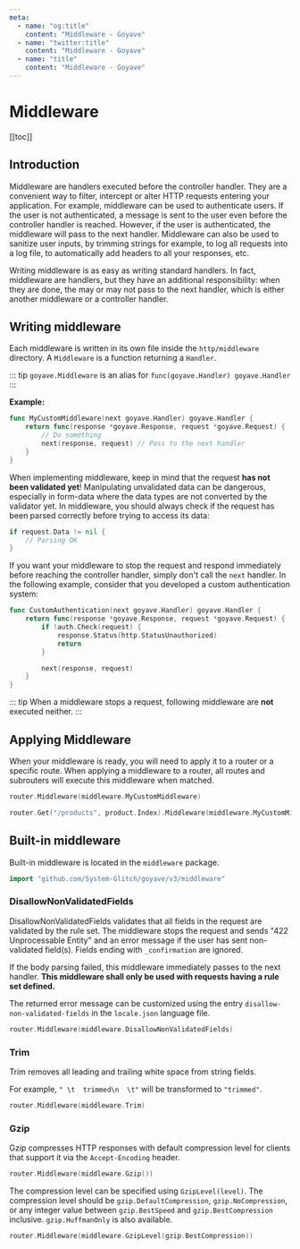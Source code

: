 ```yaml
---
meta:
  - name: "og:title"
    content: "Middleware - Goyave"
  - name: "twitter:title"
    content: "Middleware - Goyave"
  - name: "title"
    content: "Middleware - Goyave"
---
```


# Middleware

[[toc]]

## Introduction

Middleware are handlers executed before the controller handler. They are a convenient way to filter, intercept or alter HTTP requests entering your application. For example, middleware can be used to authenticate users. If the user is not authenticated, a message is sent to the user even before the controller handler is reached. However, if the user is authenticated, the middleware will pass to the next handler. Middleware can also be used to sanitize user inputs, by trimming strings for example, to log all requests into a log file, to automatically add headers to all your responses, etc.

Writing middleware is as easy as writing standard handlers. In fact, middleware are handlers, but they have an additional responsibility: when they are done, the may or may not pass to the next handler, which is either another middleware or a controller handler.

## Writing middleware

Each middleware is written in its own file inside the `http/middleware` directory. A `Middleware` is a function returning a `Handler`.

::: tip
`goyave.Middleware` is an alias for `func(goyave.Handler) goyave.Handler`
:::

**Example:**
``` go
func MyCustomMiddleware(next goyave.Handler) goyave.Handler {
	return func(response *goyave.Response, request *goyave.Request) {
        // Do something
        next(response, request) // Pass to the next handler
    }
}
```

When implementing middleware, keep in mind that the request **has not been validated yet**! Manipulating unvalidated data can be dangerous, especially in form-data where the data types are not converted by the validator yet. In middleware, you should always check if the request has been parsed correctly before trying to access its data:
``` go
if request.Data != nil {
    // Parsing OK
}
```

If you want your middleware to stop the request and respond immediately before reaching the controller handler, simply don't call the `next` handler. In the following example, consider that you developed a custom authentication system:
``` go
func CustomAuthentication(next goyave.Handler) goyave.Handler {
	return func(response *goyave.Response, request *goyave.Request) {
        if !auth.Check(request) {
            response.Status(http.StatusUnauthorized)
            return
        }

        next(response, request)
    }
}
```

::: tip
When a middleware stops a request, following middleware are **not** executed neither.
:::

## Applying Middleware

When your middleware is ready, you will need to apply it to a router or a specific route. When applying a middleware to a router, all routes and subrouters will execute this middleware when matched.

```go
router.Middleware(middleware.MyCustomMiddleware)

router.Get("/products", product.Index).Middleware(middleware.MyCustomMiddleware)
```

## Built-in middleware

Built-in middleware is located in the `middleware` package.
``` go
import "github.com/System-Glitch/goyave/v3/middleware"
```

### DisallowNonValidatedFields

DisallowNonValidatedFields validates that all fields in the request are validated by the rule set. The middleware stops the request and sends "422 Unprocessable Entity" and an error message if the user has sent non-validated field(s). Fields ending with `_confirmation` are ignored.

If the body parsing failed, this middleware immediately passes to the next handler. **This middleware shall only be used with requests having a rule set defined.**

The returned error message can be customized using the entry `disallow-non-validated-fields` in the `locale.json` language file.

```go
router.Middleware(middleware.DisallowNonValidatedFields)
```

### Trim

<p><Badge text="Since v2.0.0"/></p>

Trim removes all leading and trailing white space from string fields.

For example, `" \t  trimmed\n  \t"` will be transformed to `"trimmed"`.

```go
router.Middleware(middleware.Trim)
```

### Gzip

<p><Badge text="Since v2.7.0"/></p>

Gzip compresses HTTP responses with default compression level for clients that support it via the `Accept-Encoding` header.

```go
router.Middleware(middleware.Gzip())
```

The compression level can be specified using `GzipLevel(level)`. The compression level should be `gzip.DefaultCompression`, `gzip.NoCompression`, or any integer value between `gzip.BestSpeed` and `gzip.BestCompression` inclusive. `gzip.HuffmanOnly` is also available.

``` go
router.Middleware(middleware.GzipLevel(gzip.BestCompression))
```
